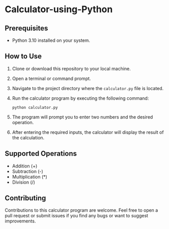 # Calculator-using-Python
 
## Prerequisites

- Python 3.10 installed on your system.

## How to Use

1. Clone or download this repository to your local machine.
2. Open a terminal or command prompt.
3. Navigate to the project directory where the `calculator.py` file is located.
4. Run the calculator program by executing the following command:

   ```
   python calculator.py
   ```

5. The program will prompt you to enter two numbers and the desired operation.
6. After entering the required inputs, the calculator will display the result of the calculation.

## Supported Operations

- Addition (+)
- Subtraction (-)
- Multiplication (*)
- Division (/)


## Contributing

Contributions to this calculator program are welcome. Feel free to open a pull request or submit issues if you find any bugs or want to suggest improvements.

